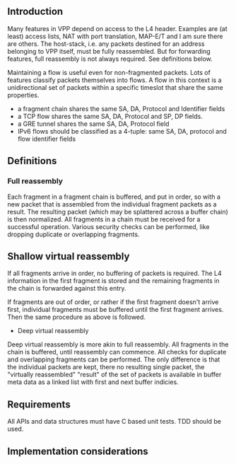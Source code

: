 ## Introduction

Many features in VPP depend on access to the L4 header. Examples are (at least) access lists, NAT with port translation,
MAP-E/T and I am sure there are others. The host-stack, i.e. any packets destined for an address belonging to VPP itself,
must be fully reassembled. But for forwarding features, full reassembly is not always required. See definitions below.

Maintaining a flow is useful even for non-fragmented packets. Lots of features classify packets themselves into flows.
A flow in this context is a unidirectional set of packets within a specific timeslot that share the same properties.

- a fragment chain shares the same SA, DA, Protocol and Identifier fields
- a TCP flow shares the same SA, DA, Protocol and SP, DP fields.
- a GRE tunnel shares the same SA, DA, Protocol field
- IPv6 flows should be classified as a 4-tuple: same SA, DA, protocol and flow identifier fields

## Definitions

### Full reassembly

Each fragment in a fragment chain is buffered, and put in order, so with a new packet that is assembled from the individual
fragment packets as a result. The resulting packet (which may be splattered across a buffer chain) is then normalized.
All fragments in a chain must be received for a successful operation. Various security checks can be performed, like dropping
duplicate or overlapping fragments.

## Shallow virtual reassembly

If all fragments arrive in order, no buffering of packets is required. The L4 information in the first fragment is stored
and the remaining fragments in the chain is forwarded against this entry.

If fragments are out of order, or rather if the first fragment doesn't arrive first, individual fragments must be buffered until the
first fragment arrives. Then the same procedure as above is followed.

* Deep virtual reassembly

Deep virtual reassembly is more akin to full reassembly. All fragments in the chain is buffered, until reassembly can commence. All
checks for duplicate and overlapping fragments can be performed. The only difference is that the individual packets are kept, there no
resulting single packet, the "virtually reassembled" "result" of the set of packets is available in buffer meta data as a linked list 
with first and next buffer indicies.

## Requirements

All APIs and data structures must have C based unit tests.
TDD should be used.

## Implementation considerations


